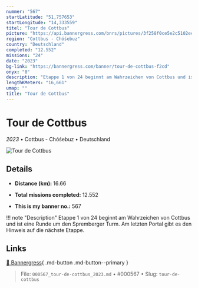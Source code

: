 ```yaml
---
nummer: "567"
startLatitude: "51,757653"
startLongitude: "14,333559"
titel: "Tour de Cottbus"
picture: "https://api.bannergress.com/bnrs/pictures/3f258f0ce5e2c5102ec9311981f34cb8"
region: "Cottbus - Chóśebuz"
country: "Deutschland"
completed: "12.552"
missions: "24"
date: "2023"
bg-link: "https://bannergress.com/banner/tour-de-cottbus-f2cd"
onyx: "0"
description: "Etappe 1 von 24 beginnt am Wahrzeichen von Cottbus und ist eine Runde um den  Spremberger Turm. Am letzten Portal gibt es den Hinweis auf die nächste Etappe."
lengthKMeters: "16,661"
umap: ""
title: "Tour de Cottbus"
---
```

# Tour de Cottbus

*2023* • Cottbus - Chóśebuz • Deutschland

![Tour de Cottbus](https://api.bannergress.com/bnrs/pictures/3f258f0ce5e2c5102ec9311981f34cb8)

## Details
- **Distance (km):** 16.66

- **Total missions completed:** 12.552
- **This is my banner no.:** 567


!!! note "Description"
    Etappe 1 von 24 beginnt am Wahrzeichen von Cottbus und ist eine Runde um den  Spremberger Turm. Am letzten Portal gibt es den Hinweis auf die nächste Etappe.



## Links
[🔗 Bannergress](https://bannergress.com/banner/tour-de-cottbus-f2cd){ .md-button .md-button--primary }



> File: `000567_tour-de-cottbus_2023.md` • #000567 • Slug: `tour-de-cottbus`

